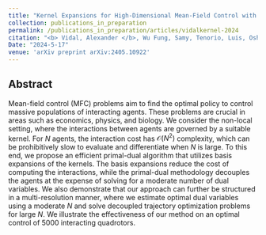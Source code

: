 ```yaml
---
title: "Kernel Expansions for High-Dimensional Mean-Field Control with Non-local Interactions"
collection: publications_in_preparation
permalink: /publications_in_preparation/articles/vidalkernel-2024
citation: "<b> Vidal, Alexander </b>, Wu Fung, Samy, Tenorio, Luis, Osher, Stanley, Nurbekyan, Levon"<i>&quot;Kernel Expansions for High-Dimensional Mean-Field Control with Non-local Interactions&quot;</i>,arXiv preprint arXiv:2405.10922, DOI: <a href='https://arxiv.org/abs/2405.10922'>https://arxiv.org/abs/2405.10922</a>, 2024.
Date: "2024-5-17" 
venue: 'arXiv preprint arXiv:2405.10922'
---
```

## Abstract
Mean-field control (MFC) problems aim to find the optimal policy to control massive populations of interacting agents. 
These problems are crucial in areas such as economics, physics, and biology. 
We consider the non-local setting, where the interactions between agents are governed by a suitable kernel. For $N$ agents, the interaction cost has $\mathcal{O}(N^2)$ complexity, which can be prohibitively slow to evaluate and differentiate when $N$ is large.
To this end, we propose an efficient primal-dual algorithm that utilizes basis expansions of the kernels. The basis expansions reduce the cost of computing the interactions, while the primal-dual methodology decouples the agents at the expense of solving for a moderate number of dual variables. 
We also demonstrate that our approach can further be structured in a multi-resolution manner, where we estimate optimal dual variables using a moderate $N$ and solve decoupled trajectory optimization problems for large $N$. We illustrate the effectiveness of our method on an optimal control of 5000 interacting quadrotors.
